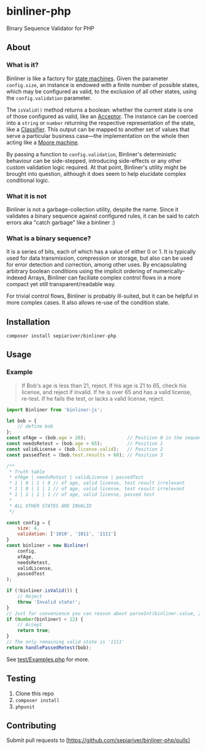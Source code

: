 # binliner-php

Binary Sequence Validator for PHP

## About

### What is it?

Binliner is like a factory for [state machines](https://en.wikipedia.org/wiki/Finite-state_machine). Given the parameter `config.size`, an instance is endowed with a finite number of possible states, which may be configured as valid, to the exclusion of all other states, using the `config.validation` parameter.

The `isValid()` method returns a boolean: whether the current state is one of those configured as valid, like an [Acceptor](https://en.wikipedia.org/wiki/Finite-state_machine#Acceptors). The instance can be coerced into a `string` or `number` returning the respective representation of the state, like a [Classifier](https://en.wikipedia.org/wiki/Finite-state_machine#Classifiers). This output can be mapped to another set of values that serve a particular business case—the implementation on the whole then acting like a [Moore machine](https://en.wikipedia.org/wiki/Moore_machine).

By passing a function to `config.validation`, Binliner's deterministic behaviour can be side-stepped, introducing side-effects or any other custom validation logic required. At that point, Binliner's utility might be brought into question, although it does seem to help elucidate complex conditional logic.

### What it is not

Binliner is not a garbage-collection utility, despite the name. Since it validates a binary sequence against configured rules, it can be said to catch errors aka "catch garbage" like a binliner :)

### What is a binary sequence?

It is a series of bits, each of which has a value of either 0 or 1. It is typically used for data transmission, compression or storage, but also can be used for error detection and correction, among other uses. By encapsulating arbitrary boolean conditions using the implicit ordering of numerically-indexed Arrays, Binliner can faciliate complex control flows in a more compact yet still transparent/readable way.

For trivial control flows, Binliner is probably ill-suited, but it can be helpful in more complex cases. It also allows re-use of the condition state.

## Installation

```cli
composer install sepiariver/binliner-php
```

## Usage

### Example

> If Bob's age is less than 21, reject. If his age is 21 to 65, check his license, and reject if invalid. If he is over 65 and has a valid license, re-test. If he fails the test, or lacks a valid license, reject.

```js
import Binliner from 'binliner-js';

let bob = {
    // define bob
};
const ofAge = (bob.age > 20);               // Postiion 0 in the sequence
const needsRetest = (bob.age > 65);         // Position 1
const validLicense = (bob.license.valid);   // Position 2
const passedTest = (bob.test.results > 60); // Position 3

/**
 * Truth table
 * ofAge | needsRetest | validLicense | passedTest
 * 1 | 0 | 1 | 0 // of age, valid license, test result irrelevant
 * 1 | 0 | 1 | 1 // of age, valid license, test result irrelevant
 * 1 | 1 | 1 | 1 // of age, valid license, passed test
 *
 * ALL OTHER STATES ARE INVALID 
 */

const config = {
    size: 4,
    validation: ['1010', '1011', '1111']
}
const binliner = new Binliner(
    config,
    ofAge,
    needsRetest,
    validLicense,
    passedTest
);

if (!binliner.isValid()) {
    // Reject
    throw 'Invalid state!';
}
// Just for convenience you can reason about parseInt(binliner.value, 2);
if (Number(binliner) < 12) {
    // Accept
    return true;
}
// The only remaining valid state is '1111'
return handlePassedRetest(bob);
```

See [test/Examples.php](test/Examples.php) for more.

## Testing

1. Clone this repo
2. `composer install`
3. `phpunit`

## Contributing

Submit pull requests to [https://github.com/sepiariver/binliner-php/pulls]